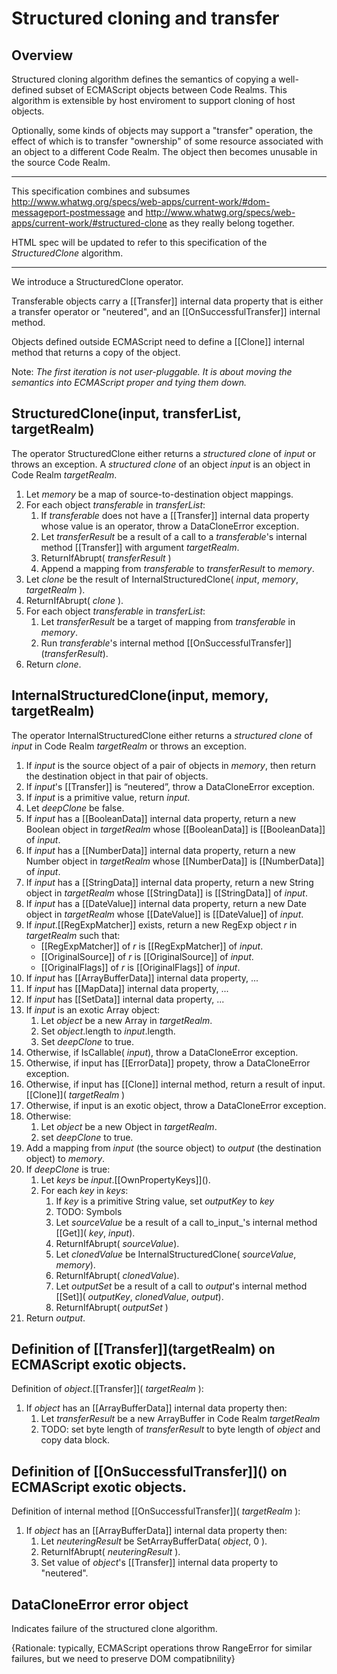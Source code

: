 # Structured cloning and transfer
## Overview

Structured cloning algorithm defines the semantics of copying a well-defined subset of ECMAScript 
objects between Code Realms. This algorithm is extensible by host enviroment to support cloning of host objects.

Optionally, some kinds of objects may support a "transfer" operation, the effect of which is to transfer 
"ownership" of some resource associated with an object to a different Code Realm. 
The object then becomes unusable in the source Code Realm. 

----

This specification combines and subsumes http://www.whatwg.org/specs/web-apps/current-work/#dom-messageport-postmessage and 
http://www.whatwg.org/specs/web-apps/current-work/#structured-clone as they really belong together.

HTML spec will be updated to refer to this specification of the _StructuredClone_ algorithm.

----

We introduce a StructuredClone operator.

Transferable objects carry a [[Transfer]] internal data property that is either a transfer operator or "neutered", 
and an [[OnSuccessfulTransfer]] internal method.

Objects defined outside ECMAScript need to define a [[Clone]] internal method that returns a copy of the 
object.

Note: _The first iteration is not user-pluggable. It is about moving the semantics into ECMAScript
proper and tying them down._


## StructuredClone(input, transferList, targetRealm)

The operator StructuredClone either returns a _structured clone_ of _input_ or throws an exception.
A _structured clone_ of an object _input_ is an object in Code Realm _targetRealm_.

1. Let _memory_ be a map of source-to-destination object mappings.
1. For each object _transferable_ in _transferList_:
    1. If _transferable_ does not have a [[Transfer]] internal data property whose value is an operator, 
       throw a DataCloneError exception.
    1. Let _transferResult_ be a result of a call to a _transferable_'s internal method 
        \[[Transfer]] with argument _targetRealm_.
    2. ReturnIfAbrupt( _transferResult_ )
    1. Append a mapping from _transferable_ to _transferResult_ to _memory_.
1. Let _clone_ be the result of InternalStructuredClone( _input_, _memory_, _targetRealm_ ).
1. ReturnIfAbrupt( _clone_ ).
1. For each object _transferable_ in _transferList_:
    1. Let _transferResult_ be a target of mapping from _transferable_ in _memory_.  
    1. Run _transferable_'s internal method \[\[OnSuccessfulTransfer\]\]\(_transferResult_).
1. Return _clone_.


## InternalStructuredClone(input, memory, targetRealm)

The operator InternalStructuredClone either returns a _structured clone_ of _input_ in Code Realm _targetRealm_
or throws an exception.

1. If _input_ is the source object of a pair of objects in _memory_, then return the destination object in that pair of objects.
1. If _input_'s [[Transfer]] is “neutered”, throw a DataCloneError exception.
1. If _input_ is a primitive value, return _input_.
1. Let _deepClone_ be false.
1. If _input_ has a [[BooleanData]] internal data property, 
      return a new Boolean object in _targetRealm_ whose [[BooleanData]] is [[BooleanData]] of _input_.
1. If _input_ has a [[NumberData]] internal data property, 
      return a new Number object in _targetRealm_ whose [[NumberData]] is [[NumberData]] of _input_.
1. If _input_ has a [[StringData]] internal data property, return a new String object in _targetRealm_ whose [[StringData]] is [[StringData]] of _input_.
1. If _input_ has a [[DateValue]] internal data property, return a new Date object in _targetRealm_ whose [[DateValue]] is [[DateValue]] of _input_.
1. If _input_.[[RegExpMatcher]] exists, return a new RegExp object _r_ in _targetRealm_ such that: 
    * [[RegExpMatcher]] of _r_ is [[RegExpMatcher]] of _input_.
    * [[OriginalSource]] of _r_ is [[OriginalSource]] of _input_.
    * [[OriginalFlags]] of _r_ is [[OriginalFlags]] of _input_.
1. If _input_ has [[ArrayBufferData]] internal data property, ...
1. If _input_ has [[MapData]] internal data property, ...
1. If _input_ has [[SetData]] internal data property, ...
1. If _input_ is an exotic Array object:
    1. Let _object_ be a new Array in _targetRealm_.
    1. Set _object_.length to _input_.length.
    1. Set _deepClone_ to true.
1. Otherwise, if IsCallable( _input_), throw a DataCloneError exception.
1. Otherwise, if input has [[ErrorData]] propety, throw a DataCloneError exception.
1. Otherwise, if input has [[Clone]] internal method, return a result of input.\[[Clone]]( _targetRealm_ )
1. Otherwise, if input is an exotic object, throw a DataCloneError exception.
1. Otherwise: 
    1. Let _object_ be a new Object in _targetRealm_.
    1. set _deepClone_ to true.
1. Add a mapping from _input_ (the source object) to _output_ (the destination object) to _memory_.
1. If _deepClone_ is true:
   1. Let _keys_ be _input_.[[OwnPropertyKeys]]\().
   1. For each _key_ in _keys_:
      1. If _key_ is a primitive String value, set _outputKey_ to _key_
      1. TODO: Symbols
      1. Let _sourceValue_ be a result of a call to_input_'s internal method [[Get]]\( _key_, _input_).
      1. ReturnIfAbrupt( _sourceValue_).
      1. Let _clonedValue_ be InternalStructuredClone( _sourceValue_, _memory_). 
      1. ReturnIfAbrupt( _clonedValue_).
      1. Let _outputSet_ be a result of a call to _output_'s internal method [[Set]]\( _outputKey_, _clonedValue_, _output_).
      1. ReturnIfAbrupt( _outputSet_ )
1. Return _output_.

## Definition of \[\[Transfer]]\(targetRealm) on ECMAScript exotic objects.

Definition of _object_.\[[Transfer]]\( _targetRealm_ ):

1. If _object_ has an [[ArrayBufferData]] internal data property then:
    1. Let _transferResult_ be a new ArrayBuffer in Code Realm _targetRealm_
    1. TODO: set byte length of _transferResult_ to byte length of _object_ and copy data block.

## Definition of \[\[OnSuccessfulTransfer]]\() on ECMAScript exotic objects.

Definition of internal method [[OnSuccessfulTransfer]]\( _targetRealm_ ):

1. If _object_ has an [[ArrayBufferData]] internal data property then:
    1. Let _neuteringResult_ be SetArrayBufferData( _object_, 0 ).
    1. ReturnIfAbrupt( _neuteringResult_ ).
    1. Set value of _object_'s [[Transfer]] internal data property to "neutered".

## DataCloneError error object

Indicates failure of the structured clone algorithm.

{Rationale: typically, ECMAScript operations throw RangeError for similar failures, 
but we need to preserve DOM compatibnility}
